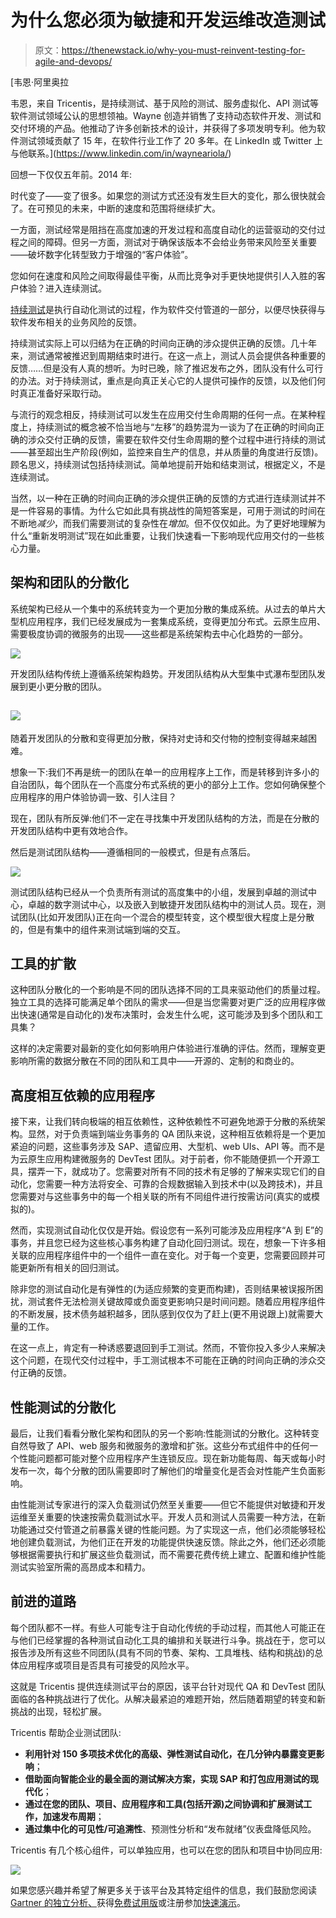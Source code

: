 # 为什么您必须为敏捷和开发运维改造测试

> 原文：<https://thenewstack.io/why-you-must-reinvent-testing-for-agile-and-devops/>

[](https://www.linkedin.com/in/wayneariola/)

 [韦恩·阿里奥拉

韦恩，来自 Tricentis，是持续测试、基于风险的测试、服务虚拟化、API 测试等软件测试领域公认的思想领袖。Wayne 创造并销售了支持动态软件开发、测试和交付环境的产品。他推动了许多创新技术的设计，并获得了多项发明专利。他为软件测试领域贡献了 15 年，在软件行业工作了 20 多年。在 LinkedIn 或 Twitter 上与他联系。](https://www.linkedin.com/in/wayneariola/) [](https://www.linkedin.com/in/wayneariola/)

回想一下仅仅五年前。2014 年:

时代变了——变了很多。如果您的测试方式还没有发生巨大的变化，那么很快就会了。在可预见的未来，中断的速度和范围将继续扩大。

一方面，测试经常是阻挡在高度加速的开发过程和高度自动化的运营驱动的交付过程之间的障碍。但另一方面，测试对于确保该版本不会给业务带来风险至关重要——破坏数字化转型致力于增强的“客户体验”。

您如何在速度和风险之间取得最佳平衡，从而比竞争对手更快地提供引人入胜的客户体验？进入连续测试。

[持续测试](https://www.tricentis.com/products/what-is-continuous-testing/)是执行自动化测试的过程，作为软件交付管道的一部分，以便尽快获得与软件发布相关的业务风险的反馈。

持续测试实际上可以归结为在正确的时间向正确的涉众提供正确的反馈。几十年来，测试通常被推迟到周期结束时进行。在这一点上，测试人员会提供各种重要的反馈……但是没有人真的想听。为时已晚，除了推迟发布之外，团队没有什么可行的办法。对于持续测试，重点是向真正关心它的人提供可操作的反馈，以及他们何时真正准备好采取行动。

与流行的观念相反，持续测试可以发生在应用交付生命周期的任何一点。在某种程度上，持续测试的概念被不恰当地与“左移”的趋势混为一谈为了在正确的时间向正确的涉众交付正确的反馈，需要在软件交付生命周期的整个过程中进行持续的测试——甚至超出生产阶段(例如，监控来自生产的信息，并从质量的角度进行反馈)。顾名思义，持续测试包括持续测试。简单地提前开始和结束测试，根据定义，不是连续测试。

当然，以一种在正确的时间向正确的涉众提供正确的反馈的方式进行连续测试并不是一件容易的事情。为什么它如此具有挑战性的简短答案是，可用于测试的时间在不断地*减少*，而我们需要测试的复杂性在*增加*。但不仅仅如此。为了更好地理解为什么“重新发明测试”现在如此重要，让我们快速看一下影响现代应用交付的一些核心力量。

## 架构和团队的分散化

系统架构已经从一个集中的系统转变为一个更加分散的集成系统。从过去的单片大型机应用程序，我们已经发展成为一套集成系统，变得更加分布式。云原生应用、需要极度协调的微服务的出现——这些都是系统架构去中心化趋势的一部分。

![](img/48e1dd50542af06a85828aa15c9f4934.png)

开发团队结构传统上遵循系统架构趋势。开发团队结构从大型集中式瀑布型团队发展到更小更分散的团队。

## ![](img/f3b4a61bcc931a046f24dfcd47d99565.png)

随着开发团队的分散和变得更加分散，保持对史诗和交付物的控制变得越来越困难。

想象一下:我们不再是统一的团队在单一的应用程序上工作，而是转移到许多小的自治团队，每个团队在一个高度分布式系统的更小的部分上工作。您如何确保整个应用程序的用户体验协调一致、引人注目？

现在，团队有所反弹:他们不一定在寻找集中开发团队结构的方法，而是在分散的开发团队结构中更有效地合作。

然后是测试团队结构——遵循相同的一般模式，但是有点落后。

![](img/78a5e0eddef00eb9eff40d83c0538ada.png)

测试团队结构已经从一个负责所有测试的高度集中的小组，发展到卓越的测试中心，卓越的数字测试中心，以及嵌入到敏捷开发团队结构中的测试人员。现在，测试团队(比如开发团队)正在向一个混合的模型转变，这个模型很大程度上是分散的，但是有集中的组件来测试端到端的交互。

## 工具的扩散

这种团队分散化的一个影响是不同的团队选择不同的工具来驱动他们的质量过程。独立工具的选择可能满足单个团队的需求——但是当您需要对更广泛的应用程序做出快速(通常是自动化的)发布决策时，会发生什么呢，这可能涉及到多个团队和工具集？

这样的决定需要对最新的变化如何影响用户体验进行准确的评估。然而，理解变更影响所需的数据分散在不同的团队和工具中——开源的、定制的和商业的。

## 高度相互依赖的应用程序

接下来，让我们转向极端的相互依赖性，这种依赖性不可避免地源于分散的系统架构。显然，对于负责端到端业务事务的 QA 团队来说，这种相互依赖将是一个更加紧迫的问题，这些事务涉及 SAP、遗留应用、大型机、web UIs、API 等。而不是为云原生应用构建微服务的 DevTest 团队。对于前者，你不能随便抓一个开源工具，摆弄一下，就成功了。您需要对所有不同的技术有足够的了解来实现它们的自动化，您需要一种方法将安全、可靠的合规数据输入到技术中(以及跨技术)，并且您需要对与这些事务中的每一个相关联的所有不同组件进行按需访问(真实的或模拟的)。

然而，实现测试自动化仅仅是开始。假设您有一系列可能涉及应用程序“A 到 E”的事务，并且您已经为这些核心事务构建了自动化回归测试。现在，想象一下许多相关联的应用程序组件中的一个组件一直在变化。对于每一个变更，您需要回顾并可能更新所有相关的回归测试。

除非您的测试自动化是有弹性的(为适应频繁的变更而构建)，否则结果被误报所困扰，测试套件无法检测关键故障或负面变更影响只是时间问题。随着应用程序组件的不断发展，技术债务越积越多，团队感到仅仅为了赶上(更不用说跟上)就需要大量的工作。

在这一点上，肯定有一种诱惑要退回到手工测试。然而，不管你投入多少人来解决这个问题，在现代交付过程中，手工测试根本不可能在正确的时间向正确的涉众交付正确的反馈。

## 性能测试的分散化

最后，让我们看看分散化架构和团队的另一个影响:性能测试的分散化。这种转变自然导致了 API、web 服务和微服务的激增和扩张。这些分布式组件中的任何一个性能问题都可能对整个应用程序产生连锁反应。现在新功能每周、每天或每小时发布一次，每个分散的团队需要即时了解他们的增量变化是否会对性能产生负面影响。

由性能测试专家进行的深入负载测试仍然至关重要——但它不能提供对敏捷和开发运维至关重要的快速按需负载测试水平。开发人员和测试人员需要一种方法，在新功能通过交付管道之前暴露关键的性能问题。为了实现这一点，他们必须能够轻松地创建负载测试，为他们正在开发的功能提供快速反馈。除此之外，他们还必须能够根据需要执行和扩展这些负载测试，而不需要花费传统上建立、配置和维护性能测试实验室所需的高昂成本和精力。

## 前进的道路

每个团队都不一样。有些人可能专注于自动化传统的手动过程，而其他人可能正在与他们已经掌握的各种测试自动化工具的编排和关联进行斗争。挑战在于，您可以报告涉及所有这些不同团队(具有不同的节奏、架构、工具堆栈、结构和挑战)的总体应用程序或项目是否具有可接受的风险水平。

这就是 Tricentis 提供连续测试平台的原因，该平台针对现代 QA 和 DevTest 团队面临的各种挑战进行了优化。从解决最紧迫的难题开始，然后随着期望的转变和新挑战的出现，轻松扩展。

Tricentis 帮助企业测试团队:

*   **利用针对 150 多项技术优化的高级、弹性测试自动化，在几分钟内暴露变更影响**；
*   **借助面向智能企业的最全面的测试解决方案，实现 SAP 和打包应用测试的现代化**；
*   **通过在您的团队、项目、应用程序和工具(包括开源)之间协调和扩展测试工作，加速发布周期**；
*   **通过集中化的可见性/可追溯性**、预测性分析和“发布就绪”仪表盘降低风险。

Tricentis 有几个核心组件，可以单独应用，也可以在您的团队和项目中协同应用:

![](img/4a802b18017e2e6b4c0b0bb413f62d07.png)

如果您感兴趣并希望了解更多关于该平台及其特定组件的信息，我们鼓励您阅读 [Gartner 的独立分析、](https://www.tricentis.com/resources/gartner-critical-capabilities-for-software-test-automation/)获得[免费试用版](https://www.tricentis.com/software-testing-tool-trial-demo/)或注册参加[快速演示](https://www.tricentis.com/software-testing-tool-trial-demo/)。

<svg xmlns:xlink="http://www.w3.org/1999/xlink" viewBox="0 0 68 31" version="1.1"><title>Group</title> <desc>Created with Sketch.</desc></svg>